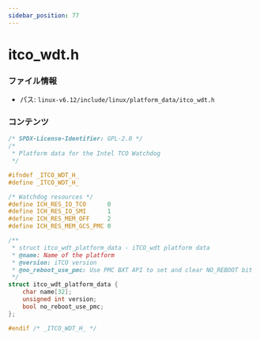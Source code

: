 ```yaml
---
sidebar_position: 77
---
```

# itco_wdt.h

### ファイル情報

- パス: `linux-v6.12/include/linux/platform_data/itco_wdt.h`

### コンテンツ

```h
/* SPDX-License-Identifier: GPL-2.0 */
/*
 * Platform data for the Intel TCO Watchdog
 */

#ifndef _ITCO_WDT_H_
#define _ITCO_WDT_H_

/* Watchdog resources */
#define ICH_RES_IO_TCO		0
#define ICH_RES_IO_SMI		1
#define ICH_RES_MEM_OFF		2
#define ICH_RES_MEM_GCS_PMC	0

/**
 * struct itco_wdt_platform_data - iTCO_wdt platform data
 * @name: Name of the platform
 * @version: iTCO version
 * @no_reboot_use_pmc: Use PMC BXT API to set and clear NO_REBOOT bit
 */
struct itco_wdt_platform_data {
	char name[32];
	unsigned int version;
	bool no_reboot_use_pmc;
};

#endif /* _ITCO_WDT_H_ */

```
